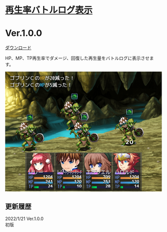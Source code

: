 # [再生率バトルログ表示](https://raw.githubusercontent.com/nuun888/MZ/master/NUUN_PlaybackRateBattleLog.js)
# Ver.1.0.0
[ダウンロード](https://raw.githubusercontent.com/nuun888/MZ/master/NUUN_PlaybackRateBattleLog.js)

HP、MP、TP再生率でダメージ、回復した再生量をバトルログに表示させます。  

![画像](img/PlaybackRateBattleLog1.png)  

## 更新履歴
2022/1/21 Ver.1.0.0  
初版  
